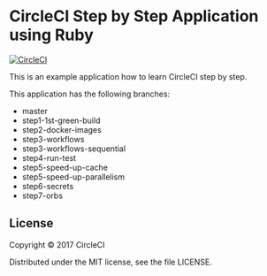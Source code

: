 # CircleCI Step by Step Application using Ruby
[![CircleCI](https://circleci.com/gh/CircleCI-Public/circleci-step-by-step-ruby/tree/step3-workflows.svg?style=svg)](https://circleci.com/gh/CircleCI-Public/circleci-step-by-step-ruby/tree/step3-workflows)

This is an example application how to learn CircleCI step by step.

This application has the following branches: 

- master
- step1-1st-green-build
- step2-docker-images
- step3-workflows
- step3-workflows-sequential
- step4-run-test
- step5-speed-up-cache
- step5-speed-up-parallelism
- step6-secrets
- step7-orbs

## License

Copyright © 2017 CircleCI

Distributed under the MIT license, see the file LICENSE.

